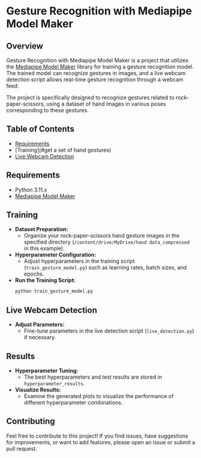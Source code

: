 # Gesture Recognition with Mediapipe Model Maker

## Overview
Gesture Recognition with Mediapipe Model Maker is a project that utilizes the [Mediapipe Model Maker](https://github.com/google/mediapipe) library for training a gesture recognition model. The trained model can recognize gestures in images, and a live webcam detection script allows real-time gesture recognition through a webcam feed.

The project is specifically designed to recognize gestures related to rock-paper-scissors, using a dataset of hand images in various poses corresponding to these gestures.

## Table of Contents
- [Requirements](#opencv,numpy,mediapipe,mediapipe_model_maker)
- [Training](#get a set of hand gestures)
- [Live Webcam Detection](#live-webcam-detection)

## Requirements
- Python 3.11.x
- [Mediapipe Model Maker](https://github.com/google/mediapipe)

## Training
- **Dataset Preparation:**
  - Organize your rock-paper-scissors hand gesture images in the specified directory (`/content/drive/MyDrive/hand data_compressed` in this example).
- **Hyperparameter Configuration:**
  - Adjust hyperparameters in the training script (`train_gesture_model.py`) such as learning rates, batch sizes, and epochs.
- **Run the Training Script:**
    ```bash
    python train_gesture_model.py
    ```

## Live Webcam Detection
- **Adjust Parameters:**
  - Fine-tune parameters in the live detection script (`live_detection.py`) if necessary.

## Results
- **Hyperparameter Tuning:**
  - The best hyperparameters and test results are stored in `hyperparameter_results`.
- **Visualize Results:**
  - Examine the generated plots to visualize the performance of different hyperparameter combinations.

## Contributing
Feel free to contribute to this project! If you find issues, have suggestions for improvements, or want to add features, please open an issue or submit a pull request.


